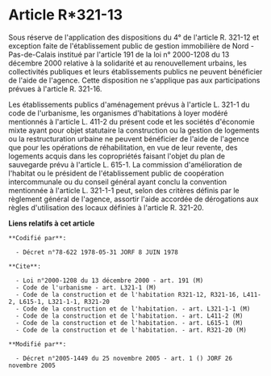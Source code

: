 # Article R*321-13

Sous réserve de l'application des dispositions du 4° de l'article R. 321-12 et exception faite de l'établissement public de
gestion immobilière de Nord - Pas-de-Calais institué par l'article 191 de la loi n° 2000-1208 du 13 décembre 2000 relative à
la solidarité et au renouvellement urbains, les collectivités publiques et leurs établissements publics ne peuvent bénéficier
de l'aide de l'agence. Cette disposition ne s'applique pas aux participations prévues à l'article R. 321-16.

Les établissements publics d'aménagement prévus à l'article L. 321-1 du code de l'urbanisme, les organismes d'habitations à
loyer modéré mentionnés à l'article L. 411-2 du présent code et les sociétés d'économie mixte ayant pour objet statutaire la
construction ou la gestion de logements ou la restructuration urbaine ne peuvent bénéficier de l'aide de l'agence que pour
les opérations de réhabilitation, en vue de leur revente, des logements acquis dans les copropriétés faisant l'objet du plan
de sauvegarde prévu à l'article L. 615-1. La commission d'amélioration de l'habitat ou le président de l'établissement public
de coopération intercommunale ou du conseil général ayant conclu la convention mentionnée à l'article L. 321-1-1 peut, selon
des critères définis par le règlement général de l'agence, assortir l'aide accordée de dérogations aux règles d'utilisation
des locaux définies à l'article R. 321-20.

**Liens relatifs à cet article**

	**Codifié par**:

	  - Décret n°78-622 1978-05-31 JORF 8 JUIN 1978

	**Cite**:

	  - Loi n°2000-1208 du 13 décembre 2000 - art. 191 (M)
	  - Code de l'urbanisme - art. L321-1 (M)
	  - Code de la construction et de l'habitation R321-12, R321-16, L411-2, L615-1, L321-1-1, R321-20
	  - Code de la construction et de l'habitation. - art. L321-1-1 (M)
	  - Code de la construction et de l'habitation. - art. L411-2 (M)
	  - Code de la construction et de l'habitation. - art. L615-1 (M)
	  - Code de la construction et de l'habitation. - art. R321-20 (M)

	**Modifié par**:

	  - Décret n°2005-1449 du 25 novembre 2005 - art. 1 () JORF 26 novembre 2005
